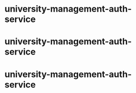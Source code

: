 # university-management-auth-service
# university-management-auth-service
# university-management-auth-service

